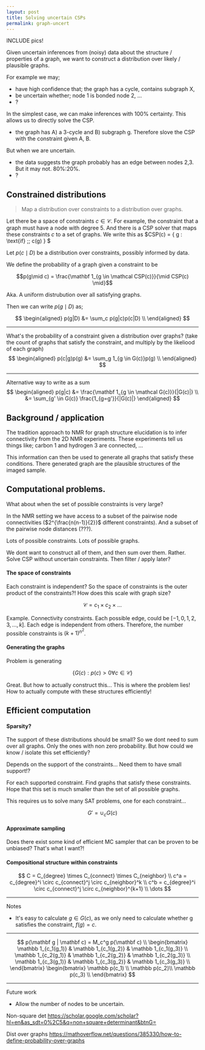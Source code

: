 ```yaml
---
layout: post
title: Solving uncertain CSPs
permalink: graph-uncert
---
```


INCLUDE pics!

Given uncertain inferences from (noisy) data about the structure / properties of a graph, we want to construct a distribution over likely / plausible graphs.

For example we may;
- have high confidence that; the graph has a cycle, contains subgraph X,
- be uncertain whether; node 1 is bonded node 2, ...
- ?

<!-- $$
\begin{align}
p_{g'}(g' \subset g) &\quad\quad g \in ?? \tag{$p$ that $g'$ is in $g$}\\
p_x(f(g), x) \tag{$p$ that $f(g) = x$}\\
p_x(deg(v_i), x) &\quad\quad x \in \mathcal Z\\
p(e_{ij} \in g) &\quad\quad  e_{ij} \in \{0,1\}
\end{align}
$$ -->


In the simplest case, we can make inferences with 100% certainty. This allows us to directly solve the CSP.

- the graph has A) a 3-cycle and B) subgraph g. Therefore slove the CSP with the constraint given A, B. 

But when we are uncertain.

- the data suggests the graph probably has an edge between nodes 2,3. But it may not. 80%:20%.
- ?

## Constrained distributions

> Map a distribution over constraints to a distribution over graphs.

Let there be a space of constraints $c \in \mathcal C$. For example, the constraint that a graph must have a node with degree 5.
And there is a CSP solver that maps these constraints $c$ to a set of graphs.
We write this as $CSP(c) = \{ g : \text{if} \;\; c(g) \} $

Let $p(c\mid D)$ be a distribution over constraints, possibly informed by data. 

We define the probability of a graph given a constraint to be 

$$p(g\mid c) = \frac{\mathbf 1_{g \in \mathcal CSP(c)}}{\mid CSP(c) \mid}$$

Aka. A uniform distrubution over all satisfying graphs.

Then we can write $p(g\mid D)$ as;

$$
\begin{aligned}
p(g|D) &= \sum_c p(g|c)p(c|D) \\
\end{aligned}
$$


***

What's the probability of a constraint given a distribution over graphs?
(take the count of graphs that satisfy the constraint, and multiply by the likeliood of each graph)
$$
\begin{aligned}
p(c|g)p(g) &= \sum_g 1_{g \in G(c)}p(g) \\
\end{aligned}
$$

***

Alternative way to write as a sum
$$
\begin{aligned}
p(g|c) &= \frac{\mathbf 1_{g \in \mathcal G(c)}}{|G(c)|} \\
&= \sum_{g' \in G(c)} \frac{1_{g=g'}}{|G(c)|}
\end{aligned}
$$


## Background / application

The tradition approach to NMR for graph structure elucidation is to infer connectivity from the 2D NMR experiments. These experiments tell us things like; carbon 1 and hydrogen 3 are connected, ...

This information can then be used to generate all graphs that satisfy these conditions. There generated graph are the plausible structures of the imaged sample.  

## Computational problems.

What about when the set of possible constraints is very large?

In the NMR setting we have access to a subset of the pairwise node connectivities ($2^{\frac{n(n-1)}{2}}$ different constraints). And a subset of the pairwise node distances (???).


Lots of possible constraints.
Lots of possible graphs.

We dont want to construct all of them, and then sum over them.
Rather. Solve CSP without uncertain constraints. Then filter / apply later?

#### The space of constraints

Each constraint is independent?
So the space of constraints is the outer product of the constraints?!
How does this scale with graph size?

$$
\mathcal C = c_1 \times c_2 \times \dots
$$

Example.
Connectivity constraints.
Each possible edge, could be $[-1, 0, 1, 2, 3, ..., k]$.
Each edge is independent from others.
Therefore, the number possible constraints is $(k+1)^{n^2}$.


#### Generating the graphs

Problem is generating

$$
\{G(c): p(c) > 0 \forall c \in \mathcal C\}
$$

Great. But how to actually construct this...
This is where the problem lies! How to actually compute with these structures efficiently!


## Efficient computation


#### Sparsity?

The support of these distributions should be small?
So we dont need to sum over all graphs. Only the ones with non zero probability. But how could we know / isolate this set efficiently?

Depends on the support of the constraints... Need them to have small support!?

For each supported constraint. Find graphs that satisfy these constraints. Hope that this set is much smaller than the set of all possible graphs.

This requires us to solve many SAT problems, one for each constraint...

$$
G' = \cup_c G(c)
$$

#### Approximate sampling

Does there exist some kind of efficient MC sampler that can be proven to be unbiased?
That's what I want?!

#### Compositional structure within constraints

$$
C = C_{degree} \times C_{connect} \times C_{neighbor} \\
c^a = c_{degree}^i \circ c_{connect}^j \circ c_{neighbor}^k \\
c^b = c_{degree}^i \circ c_{connect}^j \circ c_{neighbor}^{k+1} \\
\dots
$$

***

Notes

- It's easy to calculate $g \in G(c)$, as we only need to calculate whether g satisfies the constraint, $f(g) = c$.

***


$$
p(\mathbf g | \mathbf c) = M_c^g p(\mathbf c) \\
\begin{bmatrix}
\mathbb 1_{c_1(g_1)} & \mathbb 1_{c_1(g_2)} & \mathbb 1_{c_1(g_3)} \\
\mathbb 1_{c_2(g_1)} & \mathbb 1_{c_2(g_2)} & \mathbb 1_{c_2(g_3)} \\
\mathbb 1_{c_3(g_1)} & \mathbb 1_{c_3(g_2)} & \mathbb 1_{c_3(g_3)} \\
\end{bmatrix}
\begin{bmatrix}
\mathbb p(c_1) \\
\mathbb p(c_2)\\
\mathbb p(c_3) \\
\end{bmatrix}
$$


***

Future work
- Allow the number of nodes to be uncertain.


Non-square det https://scholar.google.com/scholar?hl=en&as_sdt=0%2C5&q=non+square+determinant&btnG=

Dist over graphs https://mathoverflow.net/questions/385330/how-to-define-probability-over-graphs
